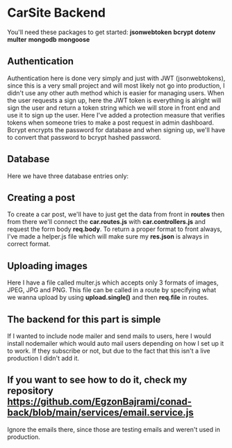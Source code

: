 # CarSite Backend #
You'll need these packages to get started:
**jsonwebtoken**
**bcrypt**
**dotenv**
**multer**
**mongodb**
**mongoose**

## Authentication ##

Authentication here is done very simply and just with JWT (jsonwebtokens), since this is a very small project and will most likely not go into production, I didn't use any other auth method which is easier for managing users.
When the user requests a sign up, here the JWT token is everything is alright will sign the user and return a token string which we will store in front end and use it to sign up the user. 
Here I've added a protection measure that verifies tokens when someone tries to make a post request in admin dashboard.
Bcrypt encrypts the password for database and when signing up, we'll have to convert that password to bcrypt hashed password.

## Database ##
Here we have three database entries only:

## Creating a post ##

To create a car post, we'll have to just get the data from front in **routes** then from there we'll connect the **car.routes.js** with **car.controllers.js** and request the form body **req.body**.
To return a proper format to front always, I've made a helper.js file which will make sure my **res.json** is always in correct format.

## Uploading images ##

Here I have a file called multer.js which accepts only 3 formats of images, JPEG, JPG and PNG. This file can be called in a route by specifying what we wanna upload by using **upload.single()** and then **req.file** in routes.

## The backend for this part is simple ## 
If I wanted to include node mailer and send mails to users, here I would install nodemailer which would auto mail users depending on how I set up it to work. If they subscribe or not, but due to the fact that this isn't a live production I didn't add it.

## If you want to see how to do it, check my repository https://github.com/EgzonBajrami/conad-back/blob/main/services/email.service.js ##

Ignore the emails there, since those are testing emails and weren't used in production.
